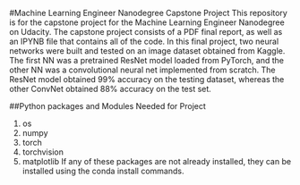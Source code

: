 #Machine Learning Engineer Nanodegree Capstone Project
This repository is for the capstone project for the Machine Learning Engineer Nanodegree on Udacity. The capstone
project consists of a PDF final report, as well as an IPYNB file that contains all of the code. In this final
project, two neural networks were built and tested on an image dataset obtained from Kaggle. The first NN was a 
pretrained ResNet model loaded from PyTorch, and the other NN was a convolutional neural net implemented from 
scratch. The ResNet model obtained 99% accuracy on the testing dataset, whereas the other ConvNet obtained
88% accuracy on the test set. 

##Python packages and Modules Needed for Project
1. os
2. numpy
3. torch
4. torchvision
5. matplotlib
If any of these packages are not already installed, they can be installed using the conda install commands. 